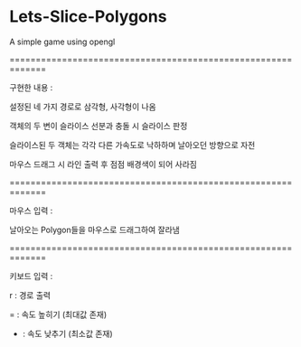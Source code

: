 # Lets-Slice-Polygons
A simple game using opengl

=============================================================

구현한 내용 :

설정된 네 가지 경로로 삼각형, 사각형이 나옴

객체의 두 변이 슬라이스 선분과 충돌 시 슬라이스 판정

슬라이스된 두 객체는 각각 다른 가속도로 낙하하며 날아오던 방향으로 자전

마우스 드래그 시 라인 출력 후 점점 배경색이 되어 사라짐

=============================================================
              
마우스 입력 :

날아오는 Polygon들을 마우스로 드래그하여 잘라냄

=============================================================

키보드 입력 :

r : 경로 출력

= : 속도 높히기 (최대값 존재)
	      
- : 속도 낮추기 (최소값 존재)
